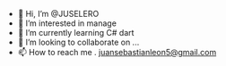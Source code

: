 - 👋 Hi, I’m @JUSELERO
- 👀 I’m interested in  manage
- 🌱 I’m currently learning C# dart
- 💞️ I’m looking to collaborate on ...
- 📫 How to reach me . juansebastianleon5@gmail.com

<!---
JUSELERO/JUSELERO is a ✨ special ✨ repository because its `README.md` (this file) appears on your GitHub profile.
You can click the Preview link to take a look at your changes.
--->
